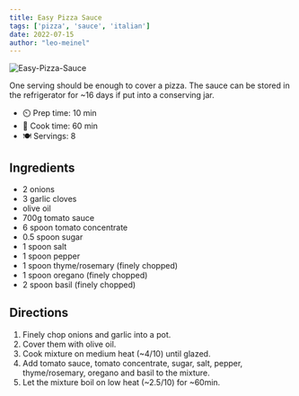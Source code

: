 ```yaml
---
title: Easy Pizza Sauce
tags: ['pizza', 'sauce', 'italian']
date: 2022-07-15
author: "leo-meinel"
---
```


![Easy-Pizza-Sauce](/pix/easy-pizza-sauce.avif)

One serving should be enough to cover a pizza.
The sauce can be stored in the refrigerator for ~16 days if put into a conserving jar.

- ⏲️ Prep time: 10 min
- 🍳 Cook time: 60 min
- 🍽️ Servings: 8

## Ingredients

- 2 onions
- 3 garlic cloves
- olive oil
- 700g tomato sauce
- 6 spoon tomato concentrate
- 0.5 spoon sugar
- 1 spoon salt
- 1 spoon pepper
- 1 spoon thyme/rosemary (finely chopped)
- 1 spoon oregano (finely chopped)
- 2 spoon basil (finely chopped)

## Directions

1. Finely chop onions and garlic into a pot.
2. Cover them with olive oil.
3. Cook mixture on medium heat (~4/10) until glazed.
4. Add tomato sauce, tomato concentrate, sugar, salt, pepper, thyme/rosemary, oregano and basil to the mixture.
5. Let the mixture boil on low heat (~2.5/10) for ~60min.
